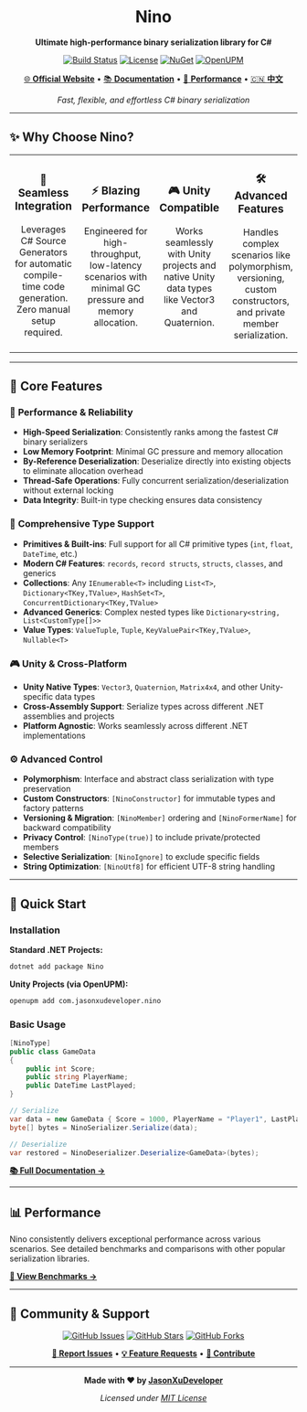 <div align="center">

# Nino

**Ultimate high-performance binary serialization library for C#**

[![Build Status](https://img.shields.io/github/actions/workflow/status/JasonXuDeveloper/Nino/.github/workflows/ci.yml?branch=main&style=flat-square)](https://github.com/JasonXuDeveloper/Nino/actions)
[![License](https://img.shields.io/github/license/JasonXuDeveloper/Nino?style=flat-square)](https://github.com/JasonXuDeveloper/Nino/blob/main/LICENSE)
[![NuGet](https://img.shields.io/nuget/v/Nino?label=NuGet&style=flat-square&logo=nuget)](https://www.nuget.org/packages/Nino)
[![OpenUPM](https://img.shields.io/npm/v/com.jasonxudeveloper.nino?label=OpenUPM&style=flat-square&logo=unity&registry_uri=https://package.openupm.com)](https://openupm.com/packages/com.jasonxudeveloper.nino/)

[🌐 **Official Website**](https://nino.xgamedev.net/en/) • [📚 **Documentation**](https://nino.xgamedev.net/en/doc/start) • [🚀 **Performance**](https://nino.xgamedev.net/en/perf/micro) • [🇨🇳 **中文**](README.zh.md)

*Fast, flexible, and effortless C# binary serialization*

</div>

---

## ✨ Why Choose Nino?

<table>
<tr>
<td width="25%" align="center">
  <h3>🔧 Seamless Integration</h3>
  <p>Leverages C# Source Generators for automatic compile-time code generation. Zero manual setup required.</p>
</td>
<td width="25%" align="center">
  <h3>⚡ Blazing Performance</h3>
  <p>Engineered for high-throughput, low-latency scenarios with minimal GC pressure and memory allocation.</p>
</td>
<td width="25%" align="center">
  <h3>🎮 Unity Compatible</h3>
  <p>Works seamlessly with Unity projects and native Unity data types like Vector3 and Quaternion.</p>
</td>
<td width="25%" align="center">
  <h3>🛠️ Advanced Features</h3>
  <p>Handles complex scenarios like polymorphism, versioning, custom constructors, and private member serialization.</p>
</td>
</tr>
</table>

---

## 🎯 Core Features

### 🚀 **Performance & Reliability**
- **High-Speed Serialization**: Consistently ranks among the fastest C# binary serializers
- **Low Memory Footprint**: Minimal GC pressure and memory allocation
- **By-Reference Deserialization**: Deserialize directly into existing objects to eliminate allocation overhead
- **Thread-Safe Operations**: Fully concurrent serialization/deserialization without external locking
- **Data Integrity**: Built-in type checking ensures data consistency

### 🧩 **Comprehensive Type Support**
- **Primitives & Built-ins**: Full support for all C# primitive types (`int`, `float`, `DateTime`, etc.)
- **Modern C# Features**: `records`, `record structs`, `structs`, `classes`, and generics
- **Collections**: Any `IEnumerable<T>` including `List<T>`, `Dictionary<TKey,TValue>`, `HashSet<T>`, `ConcurrentDictionary<TKey,TValue>`
- **Advanced Generics**: Complex nested types like `Dictionary<string, List<CustomType[]>>`
- **Value Types**: `ValueTuple`, `Tuple`, `KeyValuePair<TKey,TValue>`, `Nullable<T>`

### 🎮 **Unity & Cross-Platform**
- **Unity Native Types**: `Vector3`, `Quaternion`, `Matrix4x4`, and other Unity-specific data types
- **Cross-Assembly Support**: Serialize types across different .NET assemblies and projects
- **Platform Agnostic**: Works seamlessly across different .NET implementations

### ⚙️ **Advanced Control**
- **Polymorphism**: Interface and abstract class serialization with type preservation
- **Custom Constructors**: `[NinoConstructor]` for immutable types and factory patterns
- **Versioning & Migration**: `[NinoMember]` ordering and `[NinoFormerName]` for backward compatibility
- **Privacy Control**: `[NinoType(true)]` to include private/protected members
- **Selective Serialization**: `[NinoIgnore]` to exclude specific fields
- **String Optimization**: `[NinoUtf8]` for efficient UTF-8 string handling

---

## 📖 Quick Start

### Installation

**Standard .NET Projects:**
```bash
dotnet add package Nino
```

**Unity Projects (via OpenUPM):**
```bash
openupm add com.jasonxudeveloper.nino
```

### Basic Usage

```csharp
[NinoType]
public class GameData
{
    public int Score;
    public string PlayerName;
    public DateTime LastPlayed;
}

// Serialize
var data = new GameData { Score = 1000, PlayerName = "Player1", LastPlayed = DateTime.Now };
byte[] bytes = NinoSerializer.Serialize(data);

// Deserialize
var restored = NinoDeserializer.Deserialize<GameData>(bytes);
```

**[📚 Full Documentation →](https://nino.xgamedev.net/en/doc/start)**

---

## 📊 Performance

Nino consistently delivers exceptional performance across various scenarios. See detailed benchmarks and comparisons with other popular serialization libraries.

**[🚀 View Benchmarks →](https://nino.xgamedev.net/en/perf/micro)**

---

## 🤝 Community & Support

<div align="center">

[![GitHub Issues](https://img.shields.io/github/issues/JasonXuDeveloper/Nino?style=flat-square)](https://github.com/JasonXuDeveloper/Nino/issues)
[![GitHub Stars](https://img.shields.io/github/stars/JasonXuDeveloper/Nino?style=flat-square)](https://github.com/JasonXuDeveloper/Nino/stargazers)
[![GitHub Forks](https://img.shields.io/github/forks/JasonXuDeveloper/Nino?style=flat-square)](https://github.com/JasonXuDeveloper/Nino/network)

**[🐛 Report Issues](https://github.com/JasonXuDeveloper/Nino/issues)** • **[💡 Feature Requests](https://github.com/JasonXuDeveloper/Nino/issues)** • **[🔀 Contribute](https://github.com/JasonXuDeveloper/Nino/pulls)**

</div>

---

<div align="center">

**Made with ❤️ by [JasonXuDeveloper](https://github.com/JasonXuDeveloper)**

*Licensed under [MIT License](LICENSE)*

</div>
